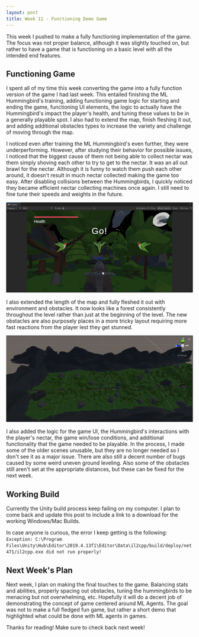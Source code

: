 ```yaml
---
layout: post
title: Week 11 - Functioning Demo Game
---
```


This week I pushed to make a fully functioning implementation of the game. The focus was not proper balance, although it was slightly touched on, but rather to have a game that is functioning on a basic level with all the intended end features.

## Functioning Game

I spent all of my time this week converting the game into a fully function version of the game I had last week. This entailed finishing the ML Hummingbird's training, adding functioning game logic for starting and ending the game, functioning UI elements, the logic to actually have the Hummingbird's impact the player's health, and tuning these values to be in a generally playable spot. I also had to extend the map, finish fleshing it out, and adding additional obstacles types to increase the variety and challenge of moving through the map.  

I noticed even after training the ML Hummingbird's even further, they were underperforming. However, after studying their behavior for possible issues, I noticed that the biggest cause of them not being able to collect nectar was them simply shoving each other to try to get to the nectar. It was an all out brawl for the nectar. Although it is funny to watch them push each other around, it doesn't result in much nectar collected making the game too easy. After disabling collisions between the Hummingbirds, I quickly noticed they became efficient nectar collecting machines once again. I still need to fine tune their speeds and weights in the future.

![New and Improved Hummmingbirds](/resources/new-hummingbirds.gif "New and Improved Hummmingbirds")

I also extended the length of the map and fully fleshed it out with environment and obstacles. It now looks like a forest consistently throughout the level rather than just at the beginning of the level. The new obstacles are also purposely places in a more tricky layout requiring more fast reactions from the player lest they get stunned. 

![New Updated Scene View](/resources/updated-scene.PNG "New Updated Scene View")

I also added the logic for the game UI, the Hummingbird's interactions with the player's nectar, the game win/lose conditions, and additional functionality that the game needed to be playable. In the process, I made some of the older scenes unusable, but they are no longer needed so I don't see it as a major issue. There are also still a decent number of bugs caused by some weird uneven ground leveling. Also some of the obstacles still aren't set at the appropriate distances, but these can be fixed for the next week. 


## Working Build

Currently the Unity build process keep failing on my computer. I plan to come back and update this post to include a link to a download for the working Windows/Mac Builds.

In case anyone is curious, the error I keep getting is the following:
``` Exception: C:\Program Files\Unity\Hub\Editor\2019.4.13f1\Editor\Data\il2cpp/build/deploy/net471/il2cpp.exe did not run properly! ```

## Next Week's Plan

Next week, I plan on making the final touches to the game. Balancing stats and abilities, properly spacing out obstacles, tuning the hummingbirds to be menacing but not overwhelming, etc. Hopefully it will do a decent job of demonstrating the concept of game centered around ML Agents. The goal was not to make a full fledged fun game, but rather a short demo that highlighted what could be done with ML agents in games. 

Thanks for reading! Make sure to check back next week!
